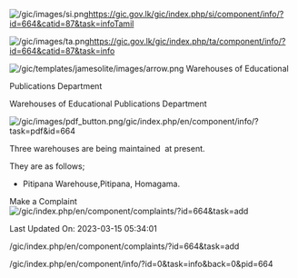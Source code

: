<!-- Source: https://gic.gov.lk/gic/index.php/en/component/info/?id=664&catid=87&task=info -->

![/gic/images/si.png](/gic/images/si.png)https://gic.gov.lk/gic/index.php/si/component/info/?id=664&catid=87&task=infoTamil

![/gic/images/ta.png](/gic/images/ta.png)https://gic.gov.lk/gic/index.php/ta/component/info/?id=664&catid=87&task=info

![/gic/templates/jamesolite/images/arrow.png](/gic/templates/jamesolite/images/arrow.png) Warehouses of Educational

Publications Department

Warehouses of Educational Publications Department

![/gic/images/pdf_button.png](/gic/images/pdf_button.png)/gic/index.php/en/component/info/?task=pdf&id=664

Three warehouses are being maintained  at present.

They are as follows;

 * Pitipana Warehouse,Pitipana, Homagama.

Make a Complaint ![/gic/index.php/en/component/complaints/?id=664&task=add](/gic/index.php/en/component/complaints/?id=664&task=add)

Last Updated On: 2023-03-15 05:34:01

/gic/index.php/en/component/complaints/?id=664&task=add

/gic/index.php/en/component/info/?id=0&task=info&back=0&pid=664